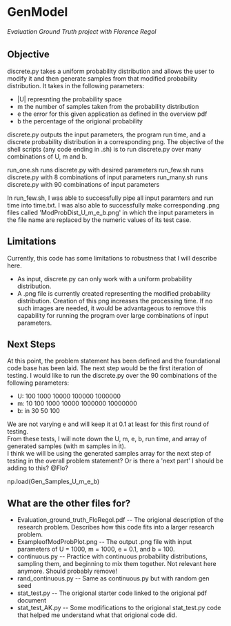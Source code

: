 # GenModel
###### Evaluation Ground Truth project with Florence Regol

## Objective
discrete.py takes a uniform probability distribution and allows the user to modify it and then generate samples from that modified probability distribution. 
It takes in the following parameters:
* |U| represnting the probability space
* m the number of samples taken from the probability distribution
* e the error for this given application as defined in the overview pdf
* b the percentage of the origional probability 

discrete.py outputs the input parameters, the program run time, and a discrete probability distribution in a corresponding png. 
The objective of the shell scripts (any code ending in .sh) is to run discrete.py over many combinations of U, m and b. 

run_one.sh runs discrete.py with desired parameters
run_few.sh runs discrete.py with 8 combinations of input parameters
run_many.sh runs discrete.py with 90 combinations of input parameters

In run_few.sh, I was able to successfully pipe all input paramters and run time into time.txt. I was also able to successfully make corresponding .png files called 'ModProbDist_U_m_e_b.png' in which the input parameters in the file name are replaced by the numeric values of its test case. 

## Limitations
Currently, this code has some limitations to robustness that I will describe here. 
* As input, discrete.py can only work with a uniform probability distribution. 
* A .png file is currently created representing the modified probability distribution. Creation of this png increases the processing time. If no such images are needed, it would be advantageous to remove this capability for running the program over large combinations of input parameters. 

## Next Steps
At this point, the problem statement has been defined and the foundational code base has been laid. The next step would be the first iteration of testing. I would like to run the discrete.py over the 90 combinations of the following parameters:
* U: 100 1000 10000 100000 1000000
* m: 10 100 1000 10000 1000000 10000000
* b: in 30 50 100

We are not varying e and will keep it at 0.1 at least for this first round of testing. \
From these tests, I will note down the U, m, e, b, run time, and array of generated samples (with m samples in it).\
I think we will be using the generated samples array for the next step of testing in the overall problem statement? Or is there a 'next part' I should be adding to this? @Flo? 

np.load(Gen_Samples_U_m_e_b)

## What are the other files for?
* Evaluation_ground_truth_FloRegol.pdf -- The origional description of the research problem. Describes how this code fits into a larger research problem. 
* ExampleofModProbPlot.png -- The output .png file with input parameters of U = 1000, m = 1000, e = 0.1, and b = 100. 
* continuous.py -- Practice with continuous probability distributions, sampling them, and beginning to mix them together. Not relevant here anymore. Should probably remove!
* rand_continuous.py -- Same as continuous.py but with random gen seed
* stat_test.py -- The origional starter code linked to the origional pdf document
* stat_test_AK.py -- Some modifications to the origional stat_test.py code that helped me understand what that origional code did.
